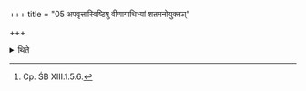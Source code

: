 +++
title = "05 अपवृत्तास्विष्टिषु वीणागाथिभ्यां शतमनोयुक्तञ्"

+++

<details><summary>थिते</summary>

5. After the offerings are completed, (the sacrificer) gives one hundred (cows)[^1] and a cart yoked (with oxen) to the lute-players.   

[^1]: Cp. ŚB XIII.1.5.6. 
</details>
